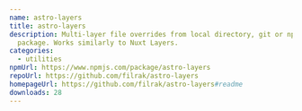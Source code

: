 ```yaml
---
name: astro-layers
title: astro-layers
description: Multi-layer file overrides from local directory, git or npm
  package. Works similarly to Nuxt Layers.
categories:
  - utilities
npmUrl: https://www.npmjs.com/package/astro-layers
repoUrl: https://github.com/filrak/astro-layers
homepageUrl: https://github.com/filrak/astro-layers#readme
downloads: 28
---
```

